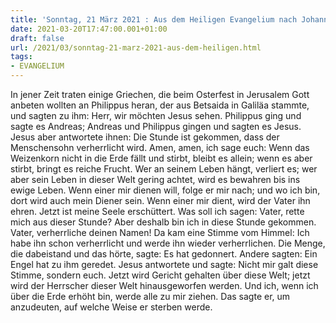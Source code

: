 ```yaml
---
title: 'Sonntag, 21 März 2021 : Aus dem Heiligen Evangelium nach Johannes - Joh 12,20-33.'
date: 2021-03-20T17:47:00.001+01:00
draft: false
url: /2021/03/sonntag-21-marz-2021-aus-dem-heiligen.html
tags: 
- EVANGELIUM
---
```


In jener Zeit traten einige Griechen, die beim Osterfest in Jerusalem Gott anbeten wollten an Philippus heran, der aus Betsaida in Galiläa stammte, und sagten zu ihm: Herr, wir möchten Jesus sehen. Philippus ging und sagte es Andreas; Andreas und Philippus gingen und sagten es Jesus. Jesus aber antwortete ihnen: Die Stunde ist gekommen, dass der Menschensohn verherrlicht wird. Amen, amen, ich sage euch: Wenn das Weizenkorn nicht in die Erde fällt und stirbt, bleibt es allein; wenn es aber stirbt, bringt es reiche Frucht. Wer an seinem Leben hängt, verliert es; wer aber sein Leben in dieser Welt gering achtet, wird es bewahren bis ins ewige Leben. Wenn einer mir dienen will, folge er mir nach; und wo ich bin, dort wird auch mein Diener sein. Wenn einer mir dient, wird der Vater ihn ehren. Jetzt ist meine Seele erschüttert. Was soll ich sagen: Vater, rette mich aus dieser Stunde? Aber deshalb bin ich in diese Stunde gekommen. Vater, verherrliche deinen Namen! Da kam eine Stimme vom Himmel: Ich habe ihn schon verherrlicht und werde ihn wieder verherrlichen. Die Menge, die dabeistand und das hörte, sagte: Es hat gedonnert. Andere sagten: Ein Engel hat zu ihm geredet. Jesus antwortete und sagte: Nicht mir galt diese Stimme, sondern euch. Jetzt wird Gericht gehalten über diese Welt; jetzt wird der Herrscher dieser Welt hinausgeworfen werden. Und ich, wenn ich über die Erde erhöht bin, werde alle zu mir ziehen. Das sagte er, um anzudeuten, auf welche Weise er sterben werde.